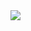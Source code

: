 
<HTML>
<HEAD> <TITLE>Activity - Insert animated GIF to HTML</TITLE> </HEAD>
<BODY>
  <IMG SRC="https://im4.ezgif.com/tmp/ezgif-4-28cb55069f8b.gif">
</BODY>
</HTML>
